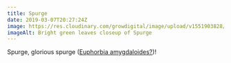 ```yaml
---
title: Spurge
date: 2019-03-07T20:27:24Z
image: https://res.cloudinary.com/growdigital/image/upload/v1551903828/spurge-1704F547.jpg
imageAlt: Bright green leaves closeup of Spurge
---
```


Spurge, glorious spurge ([Euphorbia amygdaloides?](https://en.wikipedia.org/wiki/Euphorbia_amygdaloides))!
